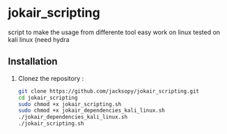 # jokair_scripting
script to make the usage from differente tool easy
work on linux
tested on kali linux (need hydra
## Installation
1. Clonez the repository :
   ```bash
   git clone https://github.com/jacksopy/jokair_scripting.git
   cd jokair_scripting
   sudo chmod +x jokair_scripting.sh
   sudo chmod +x jokair_dependencies_kali_linux.sh
   ./jokair_dependencies_kali_linux.sh
   ./jokair_scripting.sh
